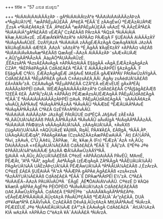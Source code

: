 +++
title = "57 ಎಸುತ ಹೊಕ್ಕನು"

+++
ªÀiÁAiÀiÁAiÀÄÄzÀÞ - gÁªÀiÁAiÀÄtzÀ°è ªÀÄAiÀiÁAiÀÄÄzÀÞzÀ «ªÀgÀUÀ½ªÉ. ²æÃPÀÈµÀÚ£ÀÄ ¸Á®é£À ªÉÄÃ¯É zÀAqÉwÛ ºÉÆÃzÁUÀ®Æ ¸ËzsÀ «ªÀiÁ£À¢AzÀ¯ÉÃ ¸Á®é£ÀÄ ²æÃPÀÈµÀÚ£ÀÄ vÀAzÉ ªÀ¸ÀÄzÉÃªÀ£À ªÀiÁAiÀiÁ²gÀªÀ£ÀÄß vÉÆÃj¹ CzÀ£ÀÄß PÀrzÀÄ ºÁQzÀ ªÀiÁAiÀiÁ ¥Àæ¸ÀAUÀ«zÉ. zÉÆæÃt¥ÀªÀðzÀ°è ±ÀPÀÄ¤ PÀÆqÀ F §UÉAiÀÄ AiÀÄÄzÀÝ ªÀiÁqÀÄvÁÛ£É. DzÀÝjAzÀ ªÀiÁAiÀiÁ zÀÄgÉÆÃzÀgÀ QæÃqÁ¥ÀlÄ JAzÀÄ ¥ÀUÀqÉAiÀÄ dÆf£À ¸ÀAzÀ¨sÀðzÀ°è ºÉ¸ÀgÀÄ ¥ÀqÉ¢zÀÝ ±ÀPÀÄ¤ vÀ£Àß ªÀiÁAiÀiÁvÀAvÀæªÀ£ÀÄß QæÃqÉ¬ÄAzÀ AiÀÄÄzÀÞ¨sÀÆ«ÄUÀÆ «¸ÀÛj¹gÀÄªÀÅzÀÄ ¸ÀàµÀÖªÁUÀÄvÀÛzÉ.  
¸ÉÊAzsÀªÀ ªÀzsÁ£ÀAvÀgÀ ±ÀPÀÄ¤AiÀÄ E§âgÀÄ «ÃgÀ¸ÉÆÃzÀgÀgÁzÀ CZÀ®, ªÀÈPÀëPÀgÀÄ CdÄð£À£À ªÉÄÃ¯É AiÀÄÄzÀÞPÉÌ §AzÀgÀÄ. F E§âgÀÆ CªÀ½ ¸ÉÆÃzÀgÀgÉÆ JA§AvÉ MAzÉÃ gÀÆ¥ÀªÁV PÁtÄwÛzÀÝgÀÄ. CdÄð£À£ÀÄ ªÀÈµÀPÀ£À gÀxÀ C±ÀézsÀ£À¸ÀÄì ¸ÁgÀy zsÀédUÀ¼À£Àß £Á±À¥Àr¹zÀ. C£ÀAvÀgÀ ªÀÈµÀPÀ£ÀÄ CZÀ°£À eÉÆvÉUÉ gÀxÀªÉÃj AiÀÄÄzÀÞPÉÌ ¤AvÀ. WÉÆÃgÀAiÀÄÄzÀÞzÀ°è CdÄð£À£ÀÄ CªÀj§âgÀ£ÀÆß 12£ÉÃ ¢£À ¸ÀAºÀj¹zÁUÀ ±ÀPÀÄ¤ PÉÆæÃzsÀUÉÆAqÀÄ PÀÈµÁÚdÄð£ÀgÀ ªÉÄÃ¯É ªÀiÁAiÀiÁAiÀÄÄzÀÞPÉÌ ¤AvÀ. PÀÈµÁÚdÄð£ÀgÀÄ ¨sÀAiÀÄ¢AzÀ vÀvÀÛj¸ÀÄªÀAvÉ ªÀiÁqÀÄªÀÅzÀÄ ªÀÄvÀÄÛ ªÀÄÆbÉ ºÉÆÃUÀÄªÀAvÉ ªÀiÁqÀÄªÀÅzÀÄ CªÀ£À GzÉÝÃ±ÀªÁVvÀÄÛ.  
ªÀiÁAiÀiÁ AiÀÄÄzÀÞ JAzÀgÉ PÀtÂÚUÉ ¤dªÉÇÃ JA§AvÉ zÀÈ±Àå ªÀ¸ÀÄÛUÀ¼À£ÀÄß PÁtÂ¸ÀÄªÀÅzÀÄ ªÀÄvÀÄÛ aÃvÁÌgÀ ªÀiÁqÀÄªÀÅÀzÀÄ. ªÀiÁAiÀiÁ PÀ©âtzÀ vÀÄAqÀÄUÀ¼ÀÄ, zÀAqÀUÀ¼ÀÄ, ±ÀvÀXß (¦ügÀAV)UÀ¼ÀÄ ±ÀQÛUÀzÉ ¥ÀjWÀ, RqÀÎ, PÀA¥À£À, £ÀRgÀ, ªÀÄÄ¸À®, UÀAqÀÄUÉÆqÀ°, PÀëÄgÀ¥Àæ (CzsÀðZÀAzÁæPÀÈwAiÀÄ ¨Át) £Á½ÃPÀ, ªÀvï, zÀAvÀ, C¹Ü¸ÀA¢ü, ZÀPÀæ, ¨Át, ¥Áæ¸À (Fn) ªÉÆzÀ¯ÁzÀ ±À¸ÀÛç DAiÀÄÄzsÀ «±ÉÃµÀUÀ¼À£ÀÄß CdÄð£À£À ªÉÄÃ¯É ¸ÀÄj¹zÀ. EªÉ®è J®è ¢PÀÄÌUÀ¼À°èAiÀÄÆ §AzÀÄ ©Ã¼ÀÄwÛzÀÄÝªÀÅ.  
§jAiÀÄ ±À¸ÁÛç¸ÀÛçUÀ¼À£ÉßÃ C®èzÉ ±ÀPÀÄ¤AiÀÄÄ PÀvÉÛ, MAmÉ, PÉÆÃt, ¹AºÀ ºÀÄ°, agÀvÉ ¸ÀéªÀÄgÀ (zÉÆqÀqÀ ZÀªÀÄgÀ ªÀÄÈUÀUÀ¼ÀÄ) PÀgÀrUÀ¼ÀÄ UÀÈzÀÞçUÀ¼ÀÄ PÉÆÃwUÀ¼ÀÄ ºÁªÀÅUÀ¼À£ÀÄß J¸ÉzÁrzÀ. C®èzÉ £Á£Á §UÉAiÀÄ ºÀ¹zÀ ªÀÄÆPÀ gÁPÀë¸ÀgÀ£ÀÄß «zsÀ«zsÀ ºÀzÀÄÝUÀ¼À£ÀÄß CdÄð£À£À ªÉÄÃ¯É DPÀæªÀÄtPÉÌ E½¹zÀ. CªÀ£À ªÀiÁAiÉÄ¬ÄAzÀ PÀUÀÎvÀÛ®Ä ¨ÉÃgÉ ¸ÀÈ¶ÖAiÀiÁVvÀÄÛ. C®èzÉ D ¥ÀQë ¥ÁætÂ gÁPÀë¸ÀgÉ®è PÉlÖPÉlÖ ªÀiÁvÀÄUÀ½AzÀ CdÄð£À£À£ÀÄß ¤A¢¸ÀÄwÛzÀÝgÀÄ. CdÄð£À EªÀPÉÌ®è ¨sÀAiÀÄ¥ÀqÀÄªÀªÀ£À®è. vÉÃeÉÆÃªÀÄAiÀiÁ¸ÀÛç¢AzÀ PÀvÀÛ®£ÀÄß ºÉÆÃUÀ¯Ár¹zÀ£ÀÄ. DUÀ d®¥ÀæªÁºÀ £ÀÄVÎvÀÄ. CzÀ£ÀÄß D¢vÁå¸ÀÛç¢AzÀ MtUÀÄªÀAvÉ ªÀiÁrzÀ. PÉÆ£ÉUÉ J®è ªÀiÁAiÉÄUÀ¼ÀÆ £À²¹zÀ £ÀAvÀgÀ CdÄð£À£À ¨ÁtUÀ½AzÀ KlÄ wAzÀÄ ±ÀPÀÄ¤ C°èAzÀ ¥À¯ÁAiÀÄ£À ªÀiÁrzÀ.